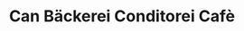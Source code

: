 ---
title: "Can Bäckerei Conditorei Cafè"
url: /berlin/can-baeckerei-conditorei-cafe/
shop: Bäckerei
---